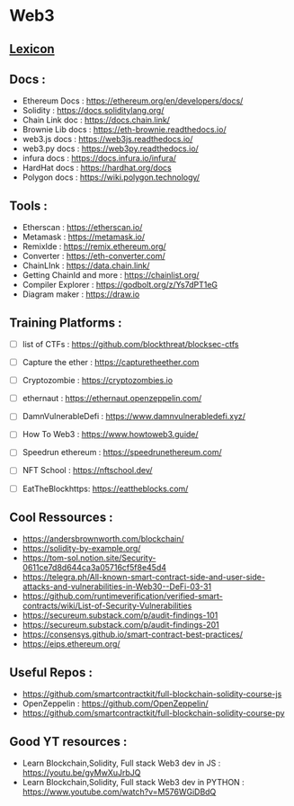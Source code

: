 # Web3

## [Lexicon](/lexicon.md) 

## Docs : 

- Ethereum Docs : https://ethereum.org/en/developers/docs/
- Solidity : https://docs.soliditylang.org/
- Chain Link doc : https://docs.chain.link/
- Brownie Lib docs : https://eth-brownie.readthedocs.io/
- web3.js docs : https://web3js.readthedocs.io/
- web3.py docs : https://web3py.readthedocs.io/
- infura docs : https://docs.infura.io/infura/
- HardHat docs : https://hardhat.org/docs
- Polygon docs : https://wiki.polygon.technology/

## Tools :

- Etherscan : https://etherscan.io/
- Metamask : https://metamask.io/
- RemixIde : https://remix.ethereum.org/
- Converter : https://eth-converter.com/
- ChainLInk : https://data.chain.link/
- Getting ChainId and more : https://chainlist.org/
- Compiler Explorer : https://godbolt.org/z/Ys7dPT1eG
- Diagram maker : https://draw.io


## Training Platforms : 
- [ ] list of CTFs : https://github.com/blockthreat/blocksec-ctfs
- [ ] Capture the ether : https://capturetheether.com
- [ ] Cryptozombie : https://cryptozombies.io
- [ ] ethernaut : https://ethernaut.openzeppelin.com/
- [ ] DamnVulnerableDefi : https://www.damnvulnerabledefi.xyz/
- [ ] How To Web3 : https://www.howtoweb3.guide/
- [ ] Speedrun ethereum : https://speedrunethereum.com/
- [ ] NFT School : https://nftschool.dev/
- [ ] EatTheBlockhttps: https://eattheblocks.com/


## Cool Ressources : 

- https://andersbrownworth.com/blockchain/
- https://solidity-by-example.org/
- https://tom-sol.notion.site/Security-0611ce7d8d644ca3a05716cf5f8e45d4
- https://telegra.ph/All-known-smart-contract-side-and-user-side-attacks-and-vulnerabilities-in-Web30--DeFi-03-31
- https://github.com/runtimeverification/verified-smart-contracts/wiki/List-of-Security-Vulnerabilities
- https://secureum.substack.com/p/audit-findings-101
- https://secureum.substack.com/p/audit-findings-201
- https://consensys.github.io/smart-contract-best-practices/
- https://eips.ethereum.org/

## Useful Repos :

- https://github.com/smartcontractkit/full-blockchain-solidity-course-js
- OpenZeppelin : https://github.com/OpenZeppelin/
- https://github.com/smartcontractkit/full-blockchain-solidity-course-py

## Good YT resources : 

- Learn Blockchain,Solidity, Full stack Web3 dev in JS : https://youtu.be/gyMwXuJrbJQ
- Learn Blockchain,Solidity, Full stack Web3 dev in PYTHON : https://www.youtube.com/watch?v=M576WGiDBdQ
